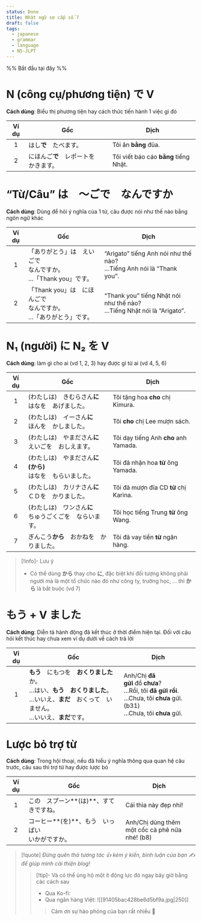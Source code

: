 ```yaml
---
status: Done
title: Nhật ngữ sơ cấp số 7
draft: false
tags:
  - japanese
  - grammar
  - language
  - N5-JLPT
---
```

%% Bắt đầu tại đây %%
# N (công cụ/phương tiện) で V
**Cách dùng**: Biểu thị phương tiện hay cách thức tiến hành 1 việc gì đó

| Ví dụ | Gốc                                    | Dịch                                  |
|:-----:| -------------------------------------- | ------------------------------------- |
|   1   | はし**で**　たべます。                 | Tôi ăn **bằng** đũa.                  |
|   2   | にほんご**で**　レポートを　かきます。 | Tôi viết báo cáo **bằng** tiếng Nhật. |

# “Từ/Câu” は　～ごで　なんですか
**Cách dùng**: Dùng để hỏi ý nghĩa của 1 từ, câu được nói như thế nào bằng ngôn ngữ khác

| Ví dụ | Gốc                                              | Dịch                                                                       |
| :---: | ------------------------------------------------ | -------------------------------------------------------------------------- |
|   1   | 「ありがとう」は　えいごで　  <br>なんですか。  <br>…「Thank you」です。  | “Arigato” tiếng Anh nói như thế nào?  <br>…Tiếng Anh nói là “Thank you”.   |
|   2   | 「Thank you」は　にほんごで　  <br>なんですか。  <br>…「ありがとう」です。 | “Thank you” tiếng Nhật nói như thế nào?  <br>…Tiếng Nhật nói là “Arigato”. |

# N₁ (người) に N₂ を V
**Cách dùng**: làm gì cho ai (vd 1, 2, 3) hay được gì từ ai (vd 4, 5, 6)

| Ví dụ | Gốc                                                              | Dịch                                  |
|:-----:| ---------------------------------------------------------------- | ------------------------------------- |
|   1   | (わたしは)　きむらさん**に**　  <br>はなを　あげました。         | Tôi tặng hoa **cho** chị Kimura.      |
|   2   | (わたしは)　イーさん**に**　  <br>ほんを　かしました。           | Tôi **cho** chị Lee mượn sách.        |
|   3   | (わたしは)　やまださん**に**　  <br>えいごを　おしえます。       | Tôi dạy tiếng Anh **cho** anh Yamada. |
|   4   | (わたしは)　やまださん**に(から)**　  <br>はなを　もらいました。 | Tôi đã nhận hoa **từ** ông Yamada.    |
|   5   | (わたしは)　カリナさん**に**　  <br>ＣＤを　かりました。         | Tôi đã mượn đĩa CD **từ** chị Karina. |
|   6   | (わたしは)　ワンさん**に**　  <br>ちゅうごくごを　ならいます。   | Tôi học tiếng Trung **từ** ông Wang.  |
|   7   | ぎんこう**から**　おかねを　かりました。                         | Tôi đã vay tiền **từ** ngân hàng.     |

> [!info]- Lưu ý
> - Có thể dùng **から** thay cho **に**, đặc biệt khi đối tượng không phải người mà là một tổ chức nào đó như công ty, trường học, … thì **から** là bắt buộc (vd 7)

# もう + V ました
**Cách dùng**: Diễn tả hành động đã kết thúc ở thời điểm hiện tại. Đối với câu hỏi kết thúc hay chưa xem ví dụ dưới về cách trả lời

| Ví dụ | Gốc                                                                                                                                                     | Dịch                                                                                                                             |
|:-----:| ------------------------------------------------------------------------------------------------------------------------------------------------------- | -------------------------------------------------------------------------------------------------------------------------------- |
|   1   | **もう**　にもつを　**おくりました**か。  <br>…はい、**もう　おくりました**。  <br>…いいえ、**まだ**　おくって　いません。  <br>…いいえ、**まだ**です。 | Anh/Chị **đã gửi** đồ **chưa**?  <br>…Rồi, tôi **đã gửi rồi**.  <br>…Chưa, tôi **chưa** gửi. (b31)  <br>…Chưa, tôi **chưa** gửi. |

# Lược bỏ trợ từ
**Cách dùng**: Trong hội thoại, nếu đã hiểu ý nghĩa thông qua quan hệ câu trước, câu sau thì trợ từ hay được lược bỏ

| Ví dụ | Gốc                                                        | Dịch                                                |
|:-----:| ---------------------------------------------------------- | --------------------------------------------------- |
|   1   | この　スプーン\*\*(は)\*\*、すてきですね。                 | Cái thìa này đẹp nhỉ!                               |
|   2   | コーヒー\*\*(を)\*\*、もう　いっぱい　  <br>いかがですか。 | Anh/Chị dùng thêm  <br>một cốc cà phê nữa nhé! (b8) |

> [!quote]
> *Đừng quên thả tương tác 👍 kèm ý kiến, bình luận của bạn ✍️ để giúp mình cải thiện blog!* 
> > [!tip]- Và có thể ủng hộ một ít động lực đó ngay bây giờ bằng các cách sau
> > - Qua Ko-fi: <script type='text/javascript' src='https://storage.ko-fi.com/cdn/widget/Widget_2.js'></script><script type='text/javascript'>kofiwidget2.init('Support Me', '#29abe0', 'M4M111S8CI');kofiwidget2.draw();</script>
> > - Qua ngân hàng Việt:
> >   ![[91405bac428be6d5bf9a.jpg|250]]
> > > Cảm ơn sự hào phóng của bạn rất nhiều 🥰